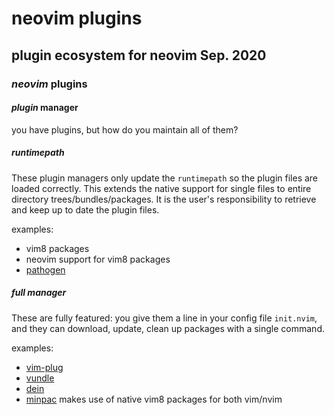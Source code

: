 # neovim plugins

## plugin ecosystem for neovim Sep. 2020


### _neovim_ plugins

#### _plugin_ manager

you have plugins, but how do you maintain all of them?

##### _runtimepath_

These plugin managers only update the `runtimepath`
so the plugin files are loaded correctly.
This extends the native support for single files
to entire directory trees/bundles/packages.
It is the user's responsibility to retrieve and keep up to date the plugin files.

examples:

- vim8 packages
- neovim support for vim8 packages
- [pathogen][pathogen]

##### _full_ manager

These are fully featured:
you give them a line in your config file `init.nvim`,
and they can download, update, clean up packages with a single command.

examples:

- [vim-plug][plug]
- [vundle][vundle]
- [dein][dein]
- [minpac][minpac] makes use of native vim8 packages for both vim/nvim

[pathogen]: https://github.com/tpope/vim-pathogen
[vundle]: https://github.com/VundleVim/Vundle.vim
[plug]: https://github.com/junegunn/vim-plug
[dein]: https://github.com/Shougo/dein.vim
[minpac]: https://github.com/k-takata/minpac

